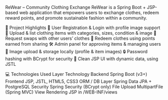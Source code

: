 ReWear – Community Clothing Exchange
ReWear is a Spring Boot + JSP-based web application that empowers users to exchange clothes, redeem reward points, and promote sustainable fashion within a community.

🌟 Project Highlights
👤 User Registration & Login with profile image support
👗 Upload & list clothing items with categories, sizes, condition & image
🔁 Request swaps with other users’ clothes
🎁 Redeem clothes using points earned from sharing
🛠️ Admin panel for approving items & managing users
📸 Image upload & storage locally (profile & item images)
🔒 Password hashing with BCrypt for security
💬 Clean JSP UI with dynamic data, using JSTL

💻 Technologies Used
Layer	Technology
Backend	Spring Boot (v3+)
Frontend	JSP, JSTL, HTML5, CSS3
ORM / DB Layer	Spring Data JPA + PostgreSQL
Security	Spring Security (BCrypt only)
File Upload	MultipartFile (Spring MVC)
View Rendering	JSP in /WEB-INF/views
